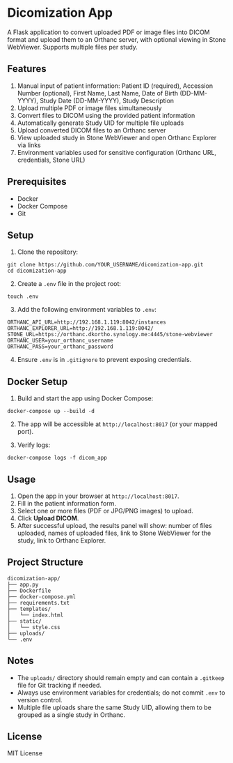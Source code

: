 # Dicomization App

A Flask application to convert uploaded PDF or image files into DICOM format and upload them to an Orthanc server, with optional viewing in Stone WebViewer. Supports multiple files per study.

## Features

1. Manual input of patient information: Patient ID (required), Accession Number (optional), First Name, Last Name, Date of Birth (DD-MM-YYYY), Study Date (DD-MM-YYYY), Study Description
2. Upload multiple PDF or image files simultaneously
3. Convert files to DICOM using the provided patient information
4. Automatically generate Study UID for multiple file uploads
5. Upload converted DICOM files to an Orthanc server
6. View uploaded study in Stone WebViewer and open Orthanc Explorer via links
7. Environment variables used for sensitive configuration (Orthanc URL, credentials, Stone URL)

## Prerequisites

- Docker
- Docker Compose
- Git

## Setup

1. Clone the repository:

```
git clone https://github.com/YOUR_USERNAME/dicomization-app.git
cd dicomization-app
```

2. Create a `.env` file in the project root:

```
touch .env
```

3. Add the following environment variables to `.env`:

```
ORTHANC_API_URL=http://192.168.1.119:8042/instances
ORTHANC_EXPLORER_URL=http://192.168.1.119:8042/
STONE_URL=https://orthanc.dkortho.synology.me:4445/stone-webviewer
ORTHANC_USER=your_orthanc_username
ORTHANC_PASS=your_orthanc_password
```

4. Ensure `.env` is in `.gitignore` to prevent exposing credentials.

## Docker Setup

1. Build and start the app using Docker Compose:

```
docker-compose up --build -d
```

2. The app will be accessible at `http://localhost:8017` (or your mapped port).

3. Verify logs:

```
docker-compose logs -f dicom_app
```

## Usage

1. Open the app in your browser at `http://localhost:8017`.
2. Fill in the patient information form.
3. Select one or more files (PDF or JPG/PNG images) to upload.
4. Click **Upload DICOM**.
5. After successful upload, the results panel will show: number of files uploaded, names of uploaded files, link to Stone WebViewer for the study, link to Orthanc Explorer.

## Project Structure

```
dicomization-app/
├── app.py
├── Dockerfile
├── docker-compose.yml
├── requirements.txt
├── templates/
│   └── index.html
├── static/
│   └── style.css
├── uploads/
└── .env
```

## Notes

- The `uploads/` directory should remain empty and can contain a `.gitkeep` file for Git tracking if needed.
- Always use environment variables for credentials; do not commit `.env` to version control.
- Multiple file uploads share the same Study UID, allowing them to be grouped as a single study in Orthanc.

## License

MIT License

